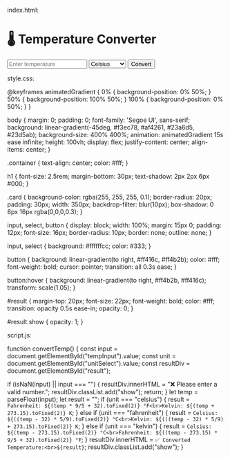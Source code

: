 index.html:

<html>
<head>
  <title>Temperature Converter</title>
  <link rel="stylesheet" href="style.css">
</head>
<body>
  <div class="container">
    <h1>🌡️ Temperature Converter</h1>
    <div class="card">
      <input type="number" id="tempInput" placeholder="Enter temperature" />
      <select id="unitSelect">
        <option value="celsius">Celsius</option>
        <option value="fahrenheit">Fahrenheit</option>
        <option value="kelvin">Kelvin</option>
      </select>
      <button onclick="convertTemp()">Convert</button>
      <div id="result" class="fade"></div>
    </div>
  </div>
  <script src="script.js"></script>
</body>
</html>


style.css:

@keyframes animatedGradient {
  0% { background-position: 0% 50%; }
  50% { background-position: 100% 50%; }
  100% { background-position: 0% 50%; }
}

body {
  margin: 0;
  padding: 0;
  font-family: 'Segoe UI', sans-serif;
  background: linear-gradient(-45deg, #f3ec78, #af4261, #23a6d5, #23d5ab);
  background-size: 400% 400%;
  animation: animatedGradient 15s ease infinite;
  height: 100vh;
  display: flex;
  justify-content: center;
  align-items: center;
}

.container {
  text-align: center;
  color: #fff;
}

h1 {
  font-size: 2.5rem;
  margin-bottom: 30px;
  text-shadow: 2px 2px 6px #000;
}

.card {
  background-color: rgba(255, 255, 255, 0.1);
  border-radius: 20px;
  padding: 30px;
  width: 350px;
  backdrop-filter: blur(10px);
  box-shadow: 0 8px 16px rgba(0,0,0,0.3);
}

input, select, button {
  display: block;
  width: 100%;
  margin: 15px 0;
  padding: 12px;
  font-size: 16px;
  border-radius: 10px;
  border: none;
  outline: none;
}

input, select {
  background: #ffffffcc;
  color: #333;
}

button {
  background: linear-gradient(to right, #ff416c, #ff4b2b);
  color: #fff;
  font-weight: bold;
  cursor: pointer;
  transition: all 0.3s ease;
}

button:hover {
  background: linear-gradient(to right, #ff4b2b, #ff416c);
  transform: scale(1.05);
}

#result {
  margin-top: 20px;
  font-size: 22px;
  font-weight: bold;
  color: #fff;
  transition: opacity 0.5s ease-in;
  opacity: 0;
}

#result.show {
  opacity: 1;
}


script.js:

function convertTemp() {
  const input = document.getElementById("tempInput").value;
  const unit = document.getElementById("unitSelect").value;
  const resultDiv = document.getElementById("result");

  if (isNaN(input) || input === "") {
    resultDiv.innerHTML = "❌ Please enter a valid number.";
    resultDiv.classList.add("show");
    return;
  }
  let temp = parseFloat(input);
  let result = "";
  if (unit === "celsius") {
    result = `Fahrenheit: ${(temp * 9/5 + 32).toFixed(2)} °F<br>Kelvin: ${(temp + 273.15).toFixed(2)} K`;
  } else if (unit === "fahrenheit") {
    result = `Celsius: ${((temp - 32) * 5/9).toFixed(2)} °C<br>Kelvin: ${(((temp - 32) * 5/9) + 273.15).toFixed(2)} K`;
  } else if (unit === "kelvin") {
    result = `Celsius: ${(temp - 273.15).toFixed(2)} °C<br>Fahrenheit: ${((temp - 273.15) * 9/5 + 32).toFixed(2)} °F`;
  }
  resultDiv.innerHTML = `✅ Converted Temperature:<br>${result}`;
  resultDiv.classList.add("show");
}
